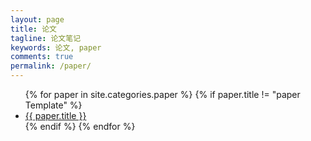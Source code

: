 ```yaml
---
layout: page
title: 论文
tagline: 论文笔记
keywords: 论文, paper
comments: true
permalink: /paper/
---
```


<ul class="listing">
{% for paper in site.categories.paper %}
{% if paper.title != "paper Template" %}
	<li class="listing-item"><a href="{{ site.url }}{{ paper.url }}">{{ paper.title }}</a></li>
{% endif %}
{% endfor %}
</ul>
